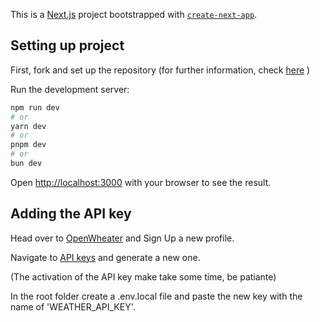 This is a [Next.js](https://nextjs.org/) project bootstrapped with [`create-next-app`](https://github.com/vercel/next.js/tree/canary/packages/create-next-app).

## Setting up project

First, fork and set up the repository
(for further information, check [here](https://docs.github.com/en/pull-requests/collaborating-with-pull-requests/working-with-forks/fork-a-repo) )

Run the development server:

```bash
npm run dev
# or
yarn dev
# or
pnpm dev
# or
bun dev
```

Open [http://localhost:3000](http://localhost:3000) with your browser to see the result.

## Adding the API key

Head over to [OpenWheater](https://openweathermap.org/) and Sign Up a new profile.

Navigate to [API keys](https://home.openweathermap.org/api_keys) and generate a new one.

(The activation of the API key make take some time, be patiante)

In the root folder create a .env.local file and paste the new key with the name of 'WEATHER_API_KEY'.
